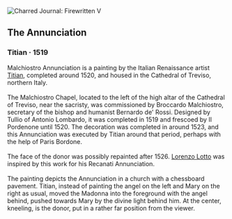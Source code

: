 <div class="artwork-of-the-day">
  <div class="container">
    <div class="img-wrapper">
      <img
        src="https://uploads3.wikiart.org/images/titian/the-annunciation.jpg!Large.jpg"
        alt="Charred Journal: Firewritten V" />
    </div>
    <div class="artwork-detail">
      <div class="artwork-origin"> 
        <h2 class="artwork-name">The Annunciation</h2>
        <h3 class="artist">
          Titian
                    ·  1519
        </h3>
      </div>
      <p class="description">
        <span class="artwork-description-text ng-binding" ng-bind-html="viewModel.ArtworkOfTheDay.Description | unsafe">Malchiostro Annunciation is a painting by the Italian Renaissance artist <a target="_blank" href="/en/titian">Titian</a>, completed around 1520, and housed in the Cathedral of Treviso, northern Italy.
<br>
<br>The Malchiostro Chapel, located to the left of the high altar of the Cathedral of Treviso, near the sacristy, was commissioned by Broccardo Malchiostro, secretary of the bishop and humanist Bernardo de' Rossi. Designed by Tullio of Antonio Lombardo, it was completed in 1519 and frescoed by Il Pordenone until 1520. The decoration was completed in around 1523, and this Annunciation was executed by Titian around that period, perhaps with the help of Paris Bordone.
<br>
<br>The face of the donor was possibly repainted after 1526. <a target="_blank" href="/en/lorenzo-lotto">Lorenzo Lotto</a> was inspired by this work for his Recanati Annunciation.
<br>
<br>The painting depicts the Annunciation in a church with a chessboard pavement. Titian, instead of painting the angel on the left and Mary on the right as usual, moved the Madonna into the foreground with the angel behind, pushed towards Mary by the divine light behind him. At the center, kneeling, is the donor, put in a rather far position from the viewer.</span>
                        <div class="text-shadow-container" ng-show="showShadow" style=""></div>
      </p>
    </div>
  </div>

</div>
